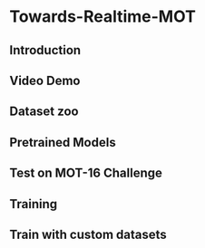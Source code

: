 # Towards-Realtime-MOT
## Introduction

## Video Demo

## Dataset zoo

## Pretrained Models

## Test on MOT-16 Challenge

## Training

## Train with custom datasets

